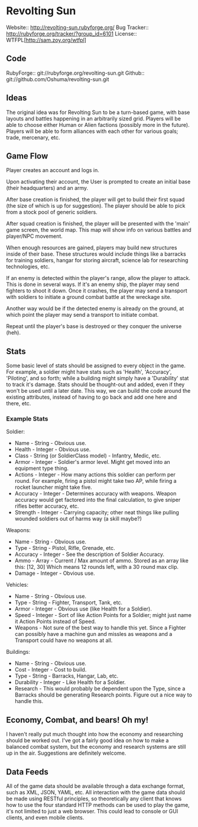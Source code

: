# Revolting Sun

Website:: http://revolting-sun.rubyforge.org/
Bug Tracker:: http://rubyforge.org/tracker/?group_id=6101
License:: WTFPL[http://sam.zoy.org/wtfpl]

## Code
RubyForge:: git://rubyforge.org/revolting-sun.git
Github:: git://github.com/Oshuma/revolting-sun.git


## Ideas

The original idea was for Revolting Sun to be a turn-based game, with base layouts
and battles happening in an arbitrarily sized grid.  Players will be able to
choose either Human or Alien factions (possibly more in the future).  Players
will be able to form alliances with each other for various goals; trade,
mercenary, etc.


## Game Flow

Player creates an account and logs in.

Upon activating their account, the User is prompted to create an initial
base (their headquarters) and an army.

After base creation is finished, the player will get to build their first
squad (the size of which is up for suggestion).  The player should be able
to pick from a stock pool of generic soldiers.

After squad creation is finished, the player will be presented with the
'main' game screen, the world map.  This map will show info on various battles
and player/NPC movement.

When enough resources are gained, players may build new structures inside
of their base.  These structures would include things like a barracks for
training soldiers, hangar for storing aircraft, science lab for researching
technologies, etc.

If an enemy is detected within the player's range, allow the player to attack.
This is done in several ways.  If it's an enemy ship, the player may send
fighters to shoot it down.  Once it crashes, the player may send a transport
with soldiers to initiate a ground combat battle at the wreckage site.

Another way would be if the detected enemy is already on the ground, at which
point the player may send a transport to initiate combat.

Repeat until the player's base is destroyed or they conquer the universe (heh).


## Stats

Some basic level of stats should be assigned to every object in the game.  For
example, a soldier might have stats such as 'Health', 'Accuracy', 'Piloting',
and so forth; while a building might simply have a 'Durability' stat to track
it's damage.  Stats should be thought-out and added, even if they won't be used
until a later date.  This way, we can build the code around the existing
attributes, instead of having to go back and add one here and there, etc.


### Example Stats

Soldier:
* Name - String - Obvious use.
* Health - Integer - Obvious use.
* Class - String (or SoldierClass model) - Infantry, Medic, etc.
* Armor - Integer - Soldier's armor level.  Might get moved into an equipment type thing.
* Actions - Integer - How many actions this soldier can perform per round.  For example, firing a pistol might take two AP, while firing a rocket launcher might take five.
* Accuracy - Integer - Determines accuracy with weapons.  Weapon accuracy would get factored into the final calculation, to give sniper rifles better accuracy, etc.
* Strength - Integer - Carrying capacity; other neat things like pulling wounded soldiers out of harms way (a skill maybe?)

Weapons:
* Name - String - Obvious use.
* Type - String - Pistol, Rifle, Grenade, etc.
* Accuracy - Integer - See the description of Soldier Accuracy.
* Ammo - Array - Current / Max amount of ammo.  Stored as an array like this: [12, 30]  Which means 12 rounds left, with a 30 round max clip.
* Damage - Integer - Obvious use.

Vehicles:
* Name - String - Obvious use.
* Type - String - Fighter, Transport, Tank, etc.
* Armor - Integer - Obvious use (like Health for a Soldier).
* Speed - Integer - Sort of like Action Points for a Soldier; might just name it Action Points instead of Speed.
* Weapons - Not sure of the best way to handle this yet.  Since a Fighter can possibly have a machine gun and missles as weapons and a Transport could have no weapons at all.

Buildings:
* Name - String - Obvious use.
* Cost - Integer - Cost to build.
* Type - String - Barracks, Hangar, Lab, etc.
* Durability - Integer - Like Health for a Soldier.
* Research - This would probably be dependent upon the Type, since a Barracks should be generating Research points.  Figure out a nice way to handle this.


## Economy, Combat, and bears! Oh my!

I haven't really put much thought into how the economy and researching should
be worked out.  I've got a fairly good idea on how to make a balanced combat
system, but the economy and research systems are still up in the air.
Suggestions are definitely welcome.


## Data Feeds

All of the game data should be available through a data exchange format,
such as XML, JSON, YAML, etc.  All interaction with the game data should
be made using RESTful principles, so theoretically any client that knows
how to use the four standard HTTP methods can be used to play the game,
it's not limited to just a web browser.  This could lead to console or GUI
clients, and even mobile clients.
